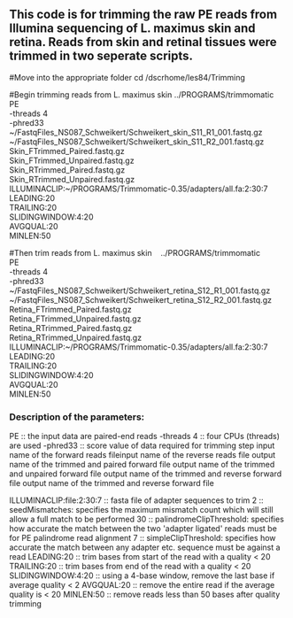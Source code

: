 ## This code is for trimming the raw PE reads from Illumina sequencing of L. maximus skin and retina. Reads from skin and retinal tissues were trimmed in two seperate scripts.

#Move into the appropriate folder
cd /dscrhome/les84/Trimming

#Begin trimming reads from L. maximus skin
  ../PROGRAMS/trimmomatic \
  PE \
  -threads 4 \
  -phred33 \
  ~/FastqFiles_NS087_Schweikert/Schweikert_skin_S11_R1_001.fastq.gz \
  ~/FastqFiles_NS087_Schweikert/Schweikert_skin_S11_R2_001.fastq.gz \
  Skin_FTrimmed_Paired.fastq.gz \
  Skin_FTrimmed_Unpaired.fastq.gz \
  Skin_RTrimmed_Paired.fastq.gz \
  Skin_RTrimmed_Unpaired.fastq.gz \
  ILLUMINACLIP:~/PROGRAMS/Trimmomatic-0.35/adapters/all.fa:2:30:7 \
  LEADING:20 \
  TRAILING:20 \
  SLIDINGWINDOW:4:20 \
  AVGQUAL:20 \
  MINLEN:50

#Then trim reads from L. maximus skin
   ../PROGRAMS/trimmomatic \
   PE \
   -threads 4 \
   -phred33 \
   ~/FastqFiles_NS087_Schweikert/Schweikert_retina_S12_R1_001.fastq.gz \
   ~/FastqFiles_NS087_Schweikert/Schweikert_retina_S12_R2_001.fastq.gz \
   Retina_FTrimmed_Paired.fastq.gz \
   Retina_FTrimmed_Unpaired.fastq.gz \
   Retina_RTrimmed_Paired.fastq.gz \
   Retina_RTrimmed_Unpaired.fastq.gz \
   ILLUMINACLIP:~/PROGRAMS/Trimmomatic-0.35/adapters/all.fa:2:30:7 \
   LEADING:20 \
   TRAILING:20 \
   SLIDINGWINDOW:4:20 \
   AVGQUAL:20 \
   MINLEN:50
   
### Description of the parameters:
PE :: the input data are paired-end reads
-threads 4 :: four CPUs (threads) are used
-phred33 :: score value of data required for trimming step
input name of the forward reads fileinput name of the reverse reads file
output name of the trimmed and paired forward file
output name of the trimmed and unpaired forward file
output name of the trimmed and reverse forward file
output name of the trimmed and reverse forward file

ILLUMINACLIP:file:2:30:7 :: fasta file of adapter sequences to trim
2 :: seedMismatches: specifies the maximum mismatch count which will still allow a full match to be performed
30 :: palindromeClipThreshold: specifies how accurate the match between the two 'adapter ligated' reads must be for PE palindrome read alignment
7 :: simpleClipThreshold: specifies how accurate the match between any adapter etc. sequence must be against a read
LEADING:20 :: trim bases from start of the read with a quality < 20
TRAILING:20 :: trim bases from end of the read with a quality < 20
SLIDINGWINDOW:4:20 :: using a 4-base window, remove the last base if average quality < 2
AVGQUAL:20 :: remove the entire read if the average quality is < 20
MINLEN:50 :: remove reads less than 50 bases after quality trimming
